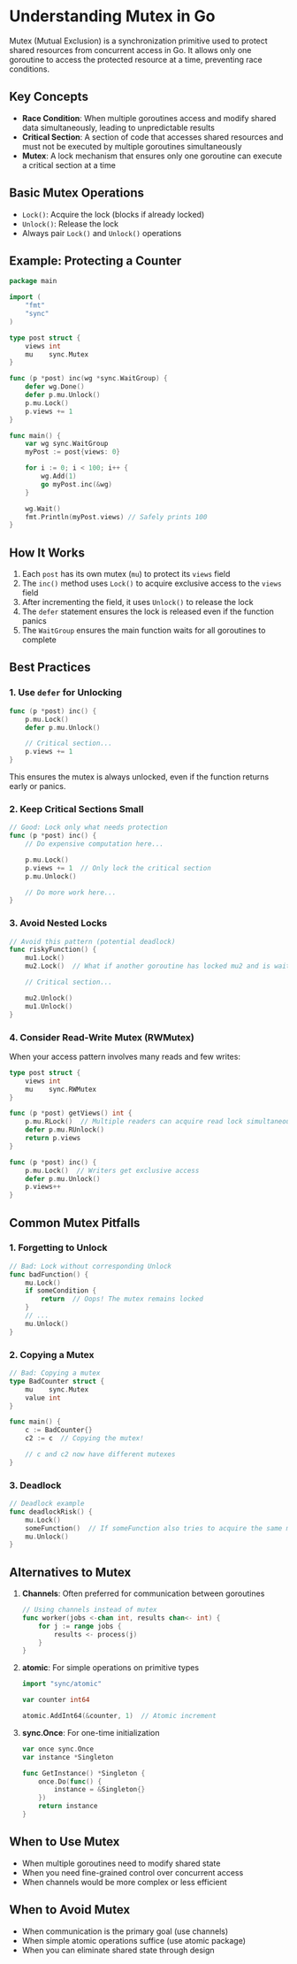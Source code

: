 # Understanding Mutex in Go

Mutex (Mutual Exclusion) is a synchronization primitive used to protect shared resources from concurrent access in Go. It allows only one goroutine to access the protected resource at a time, preventing race conditions.

## Key Concepts

- **Race Condition**: When multiple goroutines access and modify shared data simultaneously, leading to unpredictable results
- **Critical Section**: A section of code that accesses shared resources and must not be executed by multiple goroutines simultaneously
- **Mutex**: A lock mechanism that ensures only one goroutine can execute a critical section at a time

## Basic Mutex Operations

- `Lock()`: Acquire the lock (blocks if already locked)
- `Unlock()`: Release the lock
- Always pair `Lock()` and `Unlock()` operations

## Example: Protecting a Counter

```go
package main

import (
    "fmt"
    "sync"
)

type post struct {
    views int
    mu    sync.Mutex
}

func (p *post) inc(wg *sync.WaitGroup) {
    defer wg.Done()
    defer p.mu.Unlock()
    p.mu.Lock()
    p.views += 1
}

func main() {
    var wg sync.WaitGroup
    myPost := post{views: 0}

    for i := 0; i < 100; i++ {
        wg.Add(1)
        go myPost.inc(&wg)
    }

    wg.Wait()
    fmt.Println(myPost.views) // Safely prints 100
}
```

## How It Works

1. Each `post` has its own mutex (`mu`) to protect its `views` field
2. The `inc()` method uses `Lock()` to acquire exclusive access to the `views` field
3. After incrementing the field, it uses `Unlock()` to release the lock
4. The `defer` statement ensures the lock is released even if the function panics
5. The `WaitGroup` ensures the main function waits for all goroutines to complete

## Best Practices

### 1. Use `defer` for Unlocking

```go
func (p *post) inc() {
    p.mu.Lock()
    defer p.mu.Unlock()

    // Critical section...
    p.views += 1
}
```

This ensures the mutex is always unlocked, even if the function returns early or panics.

### 2. Keep Critical Sections Small

```go
// Good: Lock only what needs protection
func (p *post) inc() {
    // Do expensive computation here...

    p.mu.Lock()
    p.views += 1  // Only lock the critical section
    p.mu.Unlock()

    // Do more work here...
}
```

### 3. Avoid Nested Locks

```go
// Avoid this pattern (potential deadlock)
func riskyFunction() {
    mu1.Lock()
    mu2.Lock()  // What if another goroutine has locked mu2 and is waiting for mu1?

    // Critical section...

    mu2.Unlock()
    mu1.Unlock()
}
```

### 4. Consider Read-Write Mutex (RWMutex)

When your access pattern involves many reads and few writes:

```go
type post struct {
    views int
    mu    sync.RWMutex
}

func (p *post) getViews() int {
    p.mu.RLock()  // Multiple readers can acquire read lock simultaneously
    defer p.mu.RUnlock()
    return p.views
}

func (p *post) inc() {
    p.mu.Lock()  // Writers get exclusive access
    defer p.mu.Unlock()
    p.views++
}
```

## Common Mutex Pitfalls

### 1. Forgetting to Unlock

```go
// Bad: Lock without corresponding Unlock
func badFunction() {
    mu.Lock()
    if someCondition {
        return  // Oops! The mutex remains locked
    }
    // ...
    mu.Unlock()
}
```

### 2. Copying a Mutex

```go
// Bad: Copying a mutex
type BadCounter struct {
    mu    sync.Mutex
    value int
}

func main() {
    c := BadCounter{}
    c2 := c  // Copying the mutex!

    // c and c2 now have different mutexes
}
```

### 3. Deadlock

```go
// Deadlock example
func deadlockRisk() {
    mu.Lock()
    someFunction()  // If someFunction also tries to acquire the same mutex
    mu.Unlock()
}
```

## Alternatives to Mutex

1. **Channels**: Often preferred for communication between goroutines

   ```go
   // Using channels instead of mutex
   func worker(jobs <-chan int, results chan<- int) {
       for j := range jobs {
           results <- process(j)
       }
   }
   ```

2. **atomic**: For simple operations on primitive types

   ```go
   import "sync/atomic"

   var counter int64

   atomic.AddInt64(&counter, 1)  // Atomic increment
   ```

3. **sync.Once**: For one-time initialization

   ```go
   var once sync.Once
   var instance *Singleton

   func GetInstance() *Singleton {
       once.Do(func() {
           instance = &Singleton{}
       })
       return instance
   }
   ```

## When to Use Mutex

- When multiple goroutines need to modify shared state
- When you need fine-grained control over concurrent access
- When channels would be more complex or less efficient

## When to Avoid Mutex

- When communication is the primary goal (use channels)
- When simple atomic operations suffice (use atomic package)
- When you can eliminate shared state through design
